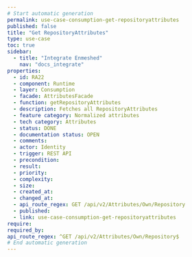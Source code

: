 ```yaml
---
# Start automatic generation
permalink: use-case-consumption-get-repositoryattributes
published: false
title: "Get RepositoryAttributes"
type: use-case
toc: true
sidebar:
  - title: "Integrate Enmeshed"
    nav: "docs_integrate"
properties:
  - id: RA22
  - component: Runtime
  - layer: Consumption
  - facade: AttributesFacade
  - function: getRepositoryAttributes
  - description: Fetches all RepositoryAttributes
  - feature category: Normalized attributes
  - tech category: Attributes
  - status: DONE
  - documentation status: OPEN
  - comments:
  - actor: Identity
  - trigger: REST API
  - precondition:
  - result:
  - priority:
  - complexity:
  - size:
  - created_at:
  - changed_at:
  - api_route_regex: GET /api/v2/Attributes/Own/Repository
  - published:
  - link: use-case-consumption-get-repositoryattributes
require:
required_by:
api_route_regex: ^GET /api/v2/Attributes/Own/Repository$
# End automatic generation
---
```

